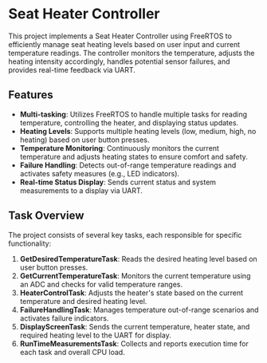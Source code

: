 # Seat Heater Controller

This project implements a Seat Heater Controller using FreeRTOS to efficiently manage seat heating levels based on user input and current temperature readings. The controller monitors the temperature, adjusts the heating intensity accordingly, handles potential sensor failures, and provides real-time feedback via UART.

## Features

- **Multi-tasking**: Utilizes FreeRTOS to handle multiple tasks for reading temperature, controlling the heater, and displaying status updates.
- **Heating Levels**: Supports multiple heating levels (low, medium, high, no heating) based on user button presses.
- **Temperature Monitoring**: Continuously monitors the current temperature and adjusts heating states to ensure comfort and safety.
- **Failure Handling**: Detects out-of-range temperature readings and activates safety measures (e.g., LED indicators).
- **Real-time Status Display**: Sends current status and system measurements to a display via UART.

## Task Overview

The project consists of several key tasks, each responsible for specific functionality:

1. **GetDesiredTemperatureTask**: Reads the desired heating level based on user button presses.
2. **GetCurrentTemperatureTask**: Monitors the current temperature using an ADC and checks for valid temperature ranges.
3. **HeaterControlTask**: Adjusts the heater's state based on the current temperature and desired heating level.
4. **FailureHandlingTask**: Manages temperature out-of-range scenarios and activates failure indicators.
5. **DisplayScreenTask**: Sends the current temperature, heater state, and required heating level to the UART for display.
6. **RunTimeMeasurementsTask**: Collects and reports execution time for each task and overall CPU load.


